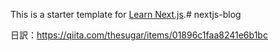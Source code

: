 This is a starter template for [Learn Next.js](https://nextjs.org/learn).# nextjs-blog

日訳：https://qiita.com/thesugar/items/01896c1faa8241e6b1bc
